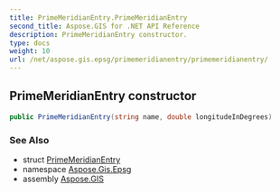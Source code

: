 ```yaml
---
title: PrimeMeridianEntry.PrimeMeridianEntry
second_title: Aspose.GIS for .NET API Reference
description: PrimeMeridianEntry constructor. 
type: docs
weight: 10
url: /net/aspose.gis.epsg/primemeridianentry/primemeridianentry/
---
```

## PrimeMeridianEntry constructor

```csharp
public PrimeMeridianEntry(string name, double longitudeInDegrees)
```

### See Also

* struct [PrimeMeridianEntry](../)
* namespace [Aspose.Gis.Epsg](../../primemeridianentry/)
* assembly [Aspose.GIS](../../../)



